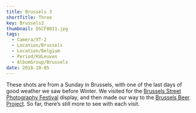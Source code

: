```yaml
---
title: Brussels 3
shortTitle: Three
key: Brussels3
thumbnail: DSCF8011.jpg
tags:
  - Camera/XT-2
  - Location/Brussels
  - Location/Belgium
  - Period/KULeuven
  - AlbumGroup/Brussels
date: 2018-10-05
---
```

These shots are from a Sunday in Brussels, with one of the last days of good weather we saw before Winter. We visited for the [Brussels Street Photography Festival](https://www.bspfestival.org/en/home/) display, and then made our way to the [Brussels Beer Project](https://www.beerproject.be). So far, there’s still more to see with each visit.
